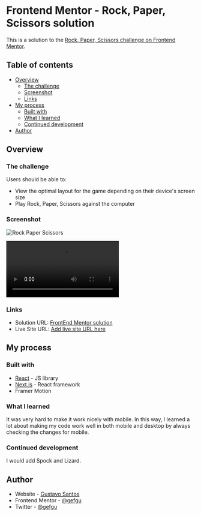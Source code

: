 # Frontend Mentor - Rock, Paper, Scissors solution

This is a solution to the [Rock, Paper, Scissors challenge on Frontend Mentor](https://www.frontendmentor.io/challenges/rock-paper-scissors-game-pTgwgvgH/hub/rock-paper-scissors-game-using-react-and-framer-motion-GCjILqHcBv).

## Table of contents

- [Overview](#overview)
  - [The challenge](#the-challenge)
  - [Screenshot](#screenshot)
  - [Links](#links)
- [My process](#my-process)
  - [Built with](#built-with)
  - [What I learned](#what-i-learned)
  - [Continued development](#continued-development)
- [Author](#author)

## Overview

### The challenge

Users should be able to:

- View the optimal layout for the game depending on their device's screen size
- Play Rock, Paper, Scissors against the computer

### Screenshot
![Rock Paper Scissors](https://user-images.githubusercontent.com/53129852/192121042-60fe1deb-01c7-4adc-925d-f402a7928d24.png)

![Live Preview](https://user-images.githubusercontent.com/53129852/192122237-3dac0c41-197b-466e-bd1d-5179876f8dd5.mp4)

### Links





- Solution URL: [FrontEnd Mentor solution](https://www.frontendmentor.io/challenges/rock-paper-scissors-game-pTgwgvgH/hub/rock-paper-scissors-game-using-react-and-framer-motion-GCjILqHcBv)
- Live Site URL: [Add live site URL here](https://rock-paper-scissors-gefgu.vercel.app/)

## My process

### Built with

- [React](https://reactjs.org/) - JS library
- [Next.js](https://nextjs.org/) - React framework
- Framer Motion

### What I learned

It was very hard to make it work nicely with mobile. In this way, I learned a lot about making my code work well in both mobile and desktop by always checking the changes for mobile.

### Continued development

I would add Spock and Lizard.
## Author

- Website - [Gustavo Santos](https://github.com/gefgu)
- Frontend Mentor - [@gefgu](https://www.frontendmentor.io/profile/gefgu)
- Twitter - [@gefgu](https://www.twitter.com/codewithgustavo)
